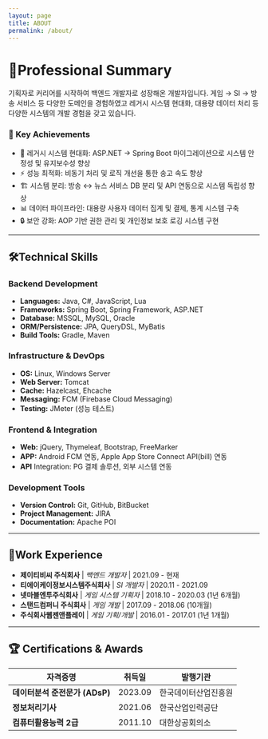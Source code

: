 ```yaml
---
layout: page
title: ABOUT
permalink: /about/
---
```


# 💼Professional Summary  
기획자로 커리어를 시작하여 백엔드 개발자로 성장해온 개발자입니다.
게임 → SI → 방송 서비스 등 다양한 도메인을 경험하였고
레거시 시스템 현대화, 대용량 데이터 처리 등 다양한 시스템의 개발 경험을 갖고 있습니다.

### 🚀 Key Achievements
* 🔧 레거시 시스템 현대화: ASP.NET → Spring Boot 마이그레이션으로 시스템 안정성 및 유지보수성 향상  
* ⚡ 성능 최적화: 비동기 처리 및 로직 개선을 통한 송고 속도 향상  
* 🏗️ 시스템 분리: 방송 ↔ 뉴스 서비스 DB 분리 및 API 연동으로 시스템 독립성 향상  
* 📊 데이터 파이프라인: 대용량 사용자 데이터 집계 및 결제, 통계 시스템 구축  
* 🔒 보안 강화: AOP 기반 권한 관리 및 개인정보 보호 로깅 시스템 구현  
---
## 🛠️Technical Skills
### Backend Development
* **Languages:** Java, C#, JavaScript, Lua  
* **Frameworks:** Spring Boot, Spring Framework, ASP.NET  
* **Database:** MSSQL, MySQL, Oracle  
* **ORM/Persistence:** JPA, QueryDSL, MyBatis  
* **Build Tools:** Gradle, Maven  

### Infrastructure & DevOps
* **OS:** Linux, Windows Server  
* **Web Server:** Tomcat  
* **Cache:** Hazelcast, Ehcache  
* **Messaging:** FCM (Firebase Cloud Messaging)
* **Testing:** JMeter (성능 테스트)

### Frontend & Integration
* **Web:** jQuery, Thymeleaf, Bootstrap, FreeMarker
* **APP:** Android FCM 연동, Apple App Store Connect API(bill) 연동
* **API** Integration: PG 결제 솔루션, 외부 시스템 연동

### Development Tools
* **Version Control:** Git, GitHub, BitBucket
* **Project Management:** JIRA
* **Documentation:** Apache POI
---
## 💼Work Experience
* **제이티비씨 주식회사** | *백엔드 개발자* | 2021.09 - 현재
* **티에이케이정보시스템주식회사** | *SI 개발자* | 2020.11 - 2021.09
* **넷마블엔투주식회사** | *게임 시스템 기획자* | 2018.10 - 2020.03 (1년 6개월)
* **스탠드컴퍼니 주식회사** | *게임 개발* | 2017.09 - 2018.06 (10개월)
* **주식회사웹젠앤플레이** | *게임 기획/개발* | 2016.01 - 2017.01 (1년 1개월)
---
## 🏆 Certifications & Awards

| 자격증명 | 취득일 | 발행기관 |
|---------|--------|----------|
| **데이터분석 준전문가 (ADsP)** | 2023.09 | 한국데이터산업진흥원 |
| **정보처리기사** | 2021.06 | 한국산업인력공단 |
| **컴퓨터활용능력 2급** | 2011.10 | 대한상공회의소 |
